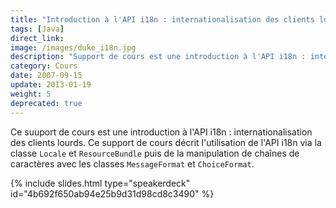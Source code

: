 ```yaml
---
title: "Introduction à l'API i18n : internationalisation des clients lourds"
tags: [Java]
direct_link: 
image: /images/duke_i18n.jpg
description: "Support de cours est une introduction à l'API i18n : internationalisation des clients lourds."
category: Cours
date: 2007-09-15
update: 2013-01-19
weight: 5
deprecated: true
---
```


Ce suuport de cours est une introduction à l'API i18n : internationalisation des clients lourds. Ce support de cours décrit l'utilisation de l'API i18n via la classe `Locale` et `ResourceBundle` puis de la manipulation de chaînes de caractères avec les classes `MessageFormat` et `ChoiceFormat`.

{% include slides.html type="speakerdeck" id="4b692f650ab94e25b9d31d98cd8c3490" %}
